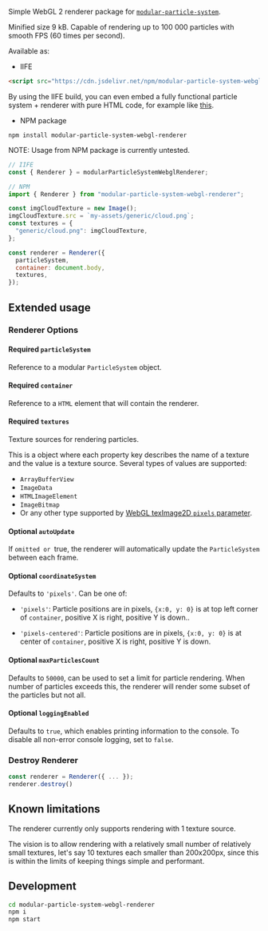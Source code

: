 Simple WebGL 2 renderer package for [`modular-particle-system`](https://www.npmjs.com/package/modular-particle-system).

Minified size 9 kB.
Capable of rendering up to 100 000 particles with smooth FPS (60 times per second).

Available as:

- IIFE

```html
<script src="https://cdn.jsdelivr.net/npm/modular-particle-system-webgl-renderer@1.0.0/index.iife.js"></script>
```

By using the IIFE build, you can even embed a fully functional particle system + renderer with pure HTML code, for example like [this](../examples/pure-html/README.md).

- NPM package

`npm install modular-particle-system-webgl-renderer`

NOTE: Usage from NPM package is currently untested.

```js
// IIFE
const { Renderer } = modularParticleSystemWebglRenderer;

// NPM
import { Renderer } from "modular-particle-system-webgl-renderer";

const imgCloudTexture = new Image();
imgCloudTexture.src = `my-assets/generic/cloud.png`;
const textures = {
  "generic/cloud.png": imgCloudTexture,
};

const renderer = Renderer({
  particleSystem,
  container: document.body,
  textures,
});
```

## Extended usage

### Renderer Options

#### **Required** `particleSystem`

Reference to a modular `ParticleSystem` object.

#### **Required** `container`

Reference to a `HTML` element that will contain the renderer.

#### **Required** `textures`

Texture sources for rendering particles.

This is a object where each property key describes the name of a texture and the value is a texture source. Several types of values are supported:

- `ArrayBufferView`
- `ImageData`
- `HTMLImageElement`
- `ImageBitmap`
- Or any other type supported by [WebGL texImage2D `pixels` parameter](https://developer.mozilla.org/en-US/docs/Web/API/WebGLRenderingContext/texImage2D).

#### Optional `autoUpdate`

If `omitted or `true, the renderer will automatically update the `ParticleSystem` between each frame.

#### Optional `coordinateSystem`

Defaults to `'pixels'`. Can be one of:

- `'pixels'`: Particle positions are in pixels, `{x:0, y: 0}` is at top left corner of `container`, positive X is right, positive Y is down..

- `'pixels-centered'`: Particle positions are in pixels, `{x:0, y: 0}` is at center of `container`, positive X is right, positive Y is down.

#### Optional `maxParticlesCount`

Defaults to `50000`, can be used to set a limit for particle rendering.
When number of particles exceeds this, the renderer will render some subset of the particles but not all.

#### Optional `loggingEnabled`

Defaults to `true`, which enables printing information to the console.
To disable all non-error console logging, set to `false`.

### Destroy Renderer

```js
const renderer = Renderer({ ... });
renderer.destroy()
```

## Known limitations

The renderer currently only supports rendering with 1 texture source.

The vision is to allow rendering with a relatively small number of relatively small textures, let's say 10 textures each smaller than 200x200px, since this is within the limits of keeping things simple and performant.

## Development

```bash
cd modular-particle-system-webgl-renderer
npm i
npm start
```
